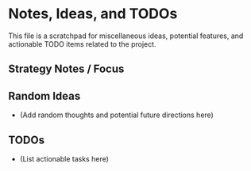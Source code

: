 # Notes, Ideas, and TODOs

This file is a scratchpad for miscellaneous ideas, potential features, and actionable TODO items related to the project.

## Strategy Notes / Focus


## Random Ideas

*   (Add random thoughts and potential future directions here)

## TODOs

*   (List actionable tasks here) 